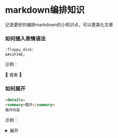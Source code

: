# markdown编排知识

记录更好的编排markdown的小知识点，可以更美化文章

### 如何插入表情语法

```
:floppy_disk:
&#x1F34E;
```

示例：

:floppy_disk:   或者 &#x1F34E;

### 如何展开

```html
<details>
<summary>展开</summary>
展开内容
```

示例：

<details>
<summary>展开</summary>
展开内容

### 如何居中图片

```html
<div align="center">
<img src="../../img/chitong.jpg"></img>
</div>
```

示例：

<div align="center">
<img src="../../img/chitong.jpg"></img>
</div>

